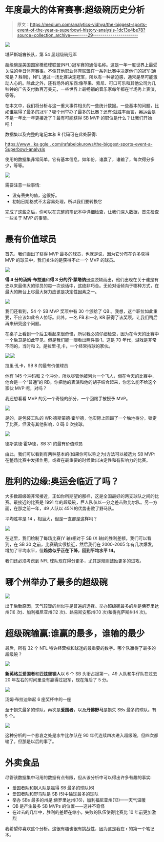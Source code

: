 # 年度最大的体育赛事:超级碗历史分析

> 原文：<https://medium.com/analytics-vidhya/the-biggest-sports-event-of-the-year-a-superbowl-history-analysis-1dc13e4be78?source=collection_archive---------29----------------------->

![](img/7864f7ec0f6275450bdf151a73a5b83a.png)

堪萨斯城酋长队，第 54 届超级碗冠军

超级碗是美国国家橄榄球联盟(NFL)冠军赛的通俗名称。这是一年一度世界上最受关注的单日体育赛事。不像其他职业体育联盟在一系列比赛中决定他们的冠军(通常是 7 胜制)，NFL 通过一场比赛决定冠军，所以有一种紧迫感，通常是尽可能激动人心的。除此之外，还有场外的东西:像苹果、索尼、可口可乐和其他公司为几秒钟的广告支付数百万美元，一些世界上最畅销的音乐家每年都在半场秀上表演，等等。

在本文中，我们将分析与这一重大事件相关的一些统计数据。一些基本的问题，比如谁赢得了最多的冠军？哪个州举办了最多的比赛？还有:就胜率而言，奥运会是不是一年比一年更接近了？最有可能获得 SB MVP 的职位是什么？让我们开始吧！

数据集以及完整的笔记本和 R 代码可在此处获得:

[https://www . ka ggle . com/rafabelokurows/the-biggest-sports-event-a-Superbowl-analysis](https://www.kaggle.com/rafabelokurows/the-biggest-sports-event-a-superbowl-analysis)

使用的数据集非常简单，它有基本信息，如年份，谁赢了，谁输了，每次得分多少，等等。

![](img/2d52db7b4502dbace7ccd84034445078.png)

需要注意一些事情:

*   没有丢失的值，这很好。
*   初始日期格式不太容易处理，所以我们要转换它

完成了这些之后，你可以在完整的笔记本中详细检查，让我们深入数据，首先检查一些关于 MVP 的事情。

# 最有价值球员

首先，我们画出了获得 MVP 最多的球员，也就是说，因为它分布在许多获得 MVP 的球员中，我们关注的是获得不止一个 MVP 的球员。

![](img/c4d0009ad1967377eec86d0fd6d99559.png)

**得 4 分的汤姆·布拉迪**和**得 3 分的乔·蒙塔纳**迅速脱颖而出，他们出现在关于谁是有史以来最伟大的球员的每一次谈话中，这绝非巧合。无论对话倾向于哪种方式，在最大的舞台上尽最大努力应该是决定性因素之一。

![](img/7775fcdc0a286c860e6a2ced26c99944.png)

我们还看到，54 个 SB MVP 奖项中有 30 个颁给了 QB 。我想，这个职位如此重要，不应该如此令人惊讶。此外，一名 FB 和一名 KR 获得了该奖项。让我们稍后再来研究这个问题。

在桌子上看到一个后卫看起来很奇怪，所以我必须仔细检查，因为在今天的比赛中一个后卫是如此罕见。但是我们能一眼看出两件事:1。这是 70 年代，游戏是非常不同的，当时和 2。是拉里·孔卡，一个经常持球的家伙。

![](img/efe15ba49101a2265575f877a3d0c733.png)![](img/9a024af0685873f80990b0606eb9f208.png)

拉里·孔卡，SB 8 的最有价值球员

他有 145 个冲码和 2 个冲分，所以尽管他被列为一个飞人，但在今天的比赛中，他会是一个“普通”的 RB。你把他的表演和他的胡子结合起来，你怎么能不给这个家伙 MVP 呢，对吗？

我还想看看 MVP 的另一个奇怪的部分，一个回踢手被授予 MVP。

![](img/b9d9b59aec6584ec75f36f1641faa719.png)

是的，是包装工队的 WR·德斯蒙德·霍华德，他实际上回踢了一个触地得分，锁定了比赛，但没有其他影响，0 码 0 次接球。

![](img/f63540e654a2f93669b6679f6acd48f5.png)

德斯蒙德·霍华德，SB 31 的最有价值球员

由此，我们可以看到有两种基本的(如果你可以称之为)方法可以被选为 SB MVP:在整场比赛中发挥作用，或者在最重要的时候做出决定性和有影响力的比赛。

# 胜利的边缘:奥运会临近了吗？

大多数超级碗非常接近，正如你所期望的那样，这是全国最好的两支球队之间的比赛。最接近的比赛是 1991 年的超级碗，巨人队仅以一分之差击败比尔队。另一方面，在那之前一年，49 人队以 45%的优势击败了野马队。

平均胜率是 14 ，相当大，但是一直都是这样吗？

![](img/cfdeba245b9376846f4537b7f7722259.png)

在这里，我们绘制了每场比赛(Y 轴)相对于 SB (X 轴)的胜利差额，我们可以看到，在 SB 30 之前，比赛确实很接近，然后我们在 2000-2005 年有几次爆发，增加了平均水平，但**趋势似乎正在下降，回到平均水平 14。**

我们还必须考虑到 NFL 球队现在得分更多，尤其是规则鼓励更多的进攻。

# 哪个州举办了最多的超级碗

![](img/5faf297eb9d2b7ccf78143279ddbec0c.png)

出于后勤原因，天气较暖的州似乎是普遍的选择。举办超级碗最多的州是佛罗里达州(16 次)、加利福尼亚州(12 次)、路易斯安那州(10 次)和得克萨斯州(4 次)。

# 超级碗输赢:谁赢的最多，谁输的最少

最后，所有 32 个 NFL 特许经营权和球迷的最重要的数字。哪个队赢得了最多的超级碗？

![](img/53cf7d1604c1a5d971e4979f4f46e824.png)

**新英格兰爱国者**和**匹兹堡钢人**以 6 个 SB 头衔占据第一。49 人队和牛仔队在过去 20 年左右的时间里没有赢得过冠军，现在落后了 5 分。

![](img/077c0ece6373aee11c2bb252464e2278.png)

汤姆·布拉迪举起 6 座奖杯中的一座

至于损失最多的球队，再次是**爱国者**，以及**丹佛野马**是损失 SBs 最多的球队，有 5 个。

![](img/e3a75a2ad863276090d0ae0b02a8b301.png)

这种分析的一个悲哀之处是水牛比尔队在 90 年代连续四次进入超级碗，但四次都输了。但那是以后的事了。

# 外卖食品

尽管该数据集中可用的数据有点有限，但从该分析中可以得出许多有趣的事实:

*   爱国者队和钢人队是赢得 SB 最多的球队(6)
*   爱国者队和野马队是 SB (5)中输球最多的球队
*   举办 SBs 最多的州是:佛罗里达州(16)，加利福尼亚州(13)——天气温暖
*   QB 是产生最多 SB MVPs 的位置——这并不奇怪
*   在过去的几年中，胜利的差距在缩小，失败的队伍使得比赛比 10 年前更加激烈

我希望你喜欢这个分析。这很有趣也很有挑战性，因为这是我在 r 的第一个笔记本。